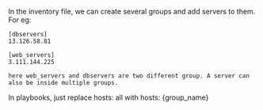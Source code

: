 
In the inventory file, we can create several groups and add servers to them. For eg: 

	[dbservers]
	13.126.58.81 
	
	[web_servers]
	3.111.144.225

	here web_servers and dbservers are two different group. A server can also be inside multiple groups.

In playbooks, just replace 
	hosts: all
		with 
	 hosts: {group_name}


